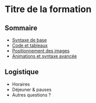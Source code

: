 # Titre de la formation

<!-- .slide: class="page-title" -->



## Sommaire

<!-- .slide: id="master-toc" class="toc" -->

- [Syntaxe de base](#/1)
- [Code et tableaux](#/2)
- [Positionnement des images](#/3)
- [Animations et syntaxe avancée](#/4)



## Logistique

* Horaires
* Déjeuner & pauses
* Autres questions ?